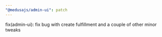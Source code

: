 ```yaml
---
"@medusajs/admin-ui": patch
---
```


fix(admin-ui): fix bug with create fulfillment and a couple of other minor tweaks
